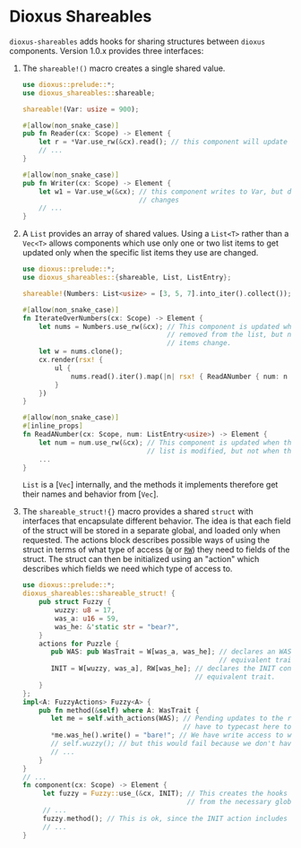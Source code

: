 # Dioxus Shareables

`dioxus-shareables` adds hooks for sharing structures between `dioxus` components. Version 1.0.x provides three interfaces:

1. The `shareable!()` macro creates a single shared value.

    ```rust
    use dioxus::prelude::*;
    use dioxus_shareables::shareable;

    shareable!(Var: usize = 900);

    #[allow(non_snake_case)]
    pub fn Reader(cx: Scope) -> Element {
        let r = *Var.use_rw(&cx).read(); // this component will update when Var changes.
        // ...
    }

    #[allow(non_snake_case)]
    pub fn Writer(cx: Scope) -> Element {
        let w1 = Var.use_w(&cx); // this component writes to Var, but does not get updated when Var
                                 // changes
        // ...
    }
    ```
1. A `List` provides an array of shared values.
    Using a `List<T>` rather than a `Vec<T>` allows components which use only one or two list items to get updated only when the specific list items they use are changed.

    ```rust
    use dioxus::prelude::*;
    use dioxus_shareables::{shareable, List, ListEntry};
    
    shareable!(Numbers: List<usize> = [3, 5, 7].into_iter().collect());
    
    #[allow(non_snake_case)]
    fn IterateOverNumbers(cx: Scope) -> Element {
        let nums = Numbers.use_rw(&cx); // This component is updated when new items are added to or
                                        // removed from the list, but not when the individual list
                                        // items change.
        let w = nums.clone();
        cx.render(rsx! {
            ul {
                nums.read().iter().map(|n| rsx! { ReadANumber { num: n } })
            }
        })
    }
    
    #[allow(non_snake_case)]
    #[inline_props]
    fn ReadANumber(cx: Scope, num: ListEntry<usize>) -> Element {
        let num = num.use_rw(&cx); // This component is updated when this specific entry in the
                                   // list is modified, but not when the others are.
        ...
    }
    ```
    `List` is a [`Vec`] internally, and the methods it implements therefore get their names and behavior from [`Vec`].
1. The `shareable_struct!{}` macro provides a shared `struct` with interfaces that encapsulate different behavior.
    The idea is that each field of the struct will be stored in a separate global, and loaded only when requested. The actions block describes possible ways of using the struct in terms of what type of access ([`W`](crate::W) or [`RW`](crate::RW)) they need to fields of the struct.
    The struct can then be initialized using an "action" which describes which fields we need which type of access to.

    ```rust
    use dioxus::prelude::*;
    dioxus_shareables::shareable_struct! {
        pub struct Fuzzy {
            wuzzy: u8 = 17,
            was_a: u16 = 59,
            was_he: &'static str = "bear?",
        }
        actions for Puzzle {
           pub WAS: pub WasTrait = W[was_a, was_he]; // declares an WAS constant, as well an
                                                     // equivalent trait.
           INIT = W[wuzzy, was_a], RW[was_he]; // declares the INIT constant, but no
                                               // equivalent trait.
        }
    };
    impl<A: FuzzyActions> Fuzzy<A> {
        pub fn method(&self) where A: WasTrait {
           let me = self.with_actions(WAS); // Pending updates to the rust trait system, we
                                            // have to typecast here to get a Fuzzy<WAS>.
           *me.was_he().write() = "bare!"; // We have write access to was_he
           // self.wuzzy(); // but this would fail because we don't have access to wuzzy.
           // ...
        }
    }
    // ...
    fn component(cx: Scope) -> Element {
         let fuzzy = Fuzzy::use_(&cx, INIT); // This creates the hooks for the struct and initializes it
                                             // from the necessary globals.
         // ...
         fuzzy.method(); // This is ok, since the INIT action includes everything the WAS action does.
         // ...
    }
    ```
